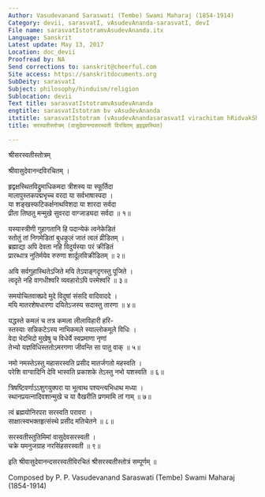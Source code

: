 ```yaml
---
Author: Vasudevanand Saraswati (Tembe) Swami Maharaj (1854-1914)
Category: devii, sarasvatI, vAsudevAnanda-sarasvatI, devI
File name: sarasvatIstotramvAsudevAnanda.itx
Language: Sanskrit
Latest update: May 13, 2017
Location: doc_devii
Proofread by: NA
Send corrections to: sanskrit@cheerful.com
Site access: https://sanskritdocuments.org
SubDeity: sarasvatI
Subject: philosophy/hinduism/religion
Sublocation: devii
Text title: sarasvatIstotramvAsudevAnanda
engtitle: sarasvatIstotram bv vAsudevAnanda
itxtitle: sarasvatIstotram (vAsudevAnandasarasvatI virachitam hRidvakShasthita)
title: सरस्वतीस्तोत्रम् (वासुदेवानन्दसरस्वती विरचितम् हृइद्वक्षस्थित)

---
```

  
 श्रीसरस्वतीस्तोत्रम्   
  
श्रीवासुदेवानन्दविरचितम् ।  
  
हृद्वक्षस्थितविद्रुमाधिकमदा त्रीशस्य या स्फूर्तिदा  
मालापुस्तकपद्मभृच्च वरदा या सर्वभाषास्पदा ।  
या शङ्खस्फटिकर्क्षनाथविशदा या शारदा सर्वदा  
प्रीता तिष्ठतु मन्मुखे सुवरदा वाग्जाड्यदा सर्वदा ॥ १॥  
  
यस्यास्त्रीणी गुहागतानि हि पदान्येकं त्वनेकेडितं  
स्तोतुं तां निगमेडितां बुधकुलं जातं त्वलं व्रीडितम् ।  
ब्रह्माद्या अपि देवता नहि विदुर्यस्याः परं क्रीडितं  
प्रारब्धात्र नुतिर्मयेव रुरुणा शार्दूलविक्रीडितम् ॥ २॥  
  
अयि सर्वगुहास्थितेऽजिते मयि तेऽपाङ्गदृगस्तु पूजिते ।  
त्वदृते नहि वागधीश्वरि व्यवहारोऽपि परमेश्वरि ॥ ३॥  
  
समयोचितवाक्प्रदे मुदे विदुषां संसदि वादिवाददे ।  
मयि मातरशेषधारणा दयितेऽजस्य सदास्तु तारणा ॥ ४॥  
  
यद्धस्ते कमलं च तत्र कमला लीलाविहारी हरि-  
स्तस्याः सन्निकटेऽस्य नाभिकमले स्याल्लोकमूले विधिः ।  
वेदा भेदभिदो मुखेषु च विधेर्ये स्वप्रमाणा नृणां  
तेभ्यो यज्ञविधिस्ततोऽमरगणा जीवन्ति सा पातु वाक् ॥ ५॥  
  
नमो नमस्तेऽस्तु महासरस्वति प्रसीद मातर्जगतो महस्वति ।  
परेशि वाग्वादिनि देवि भास्वति प्रकाशके तेऽस्तु नभो यशस्वति ॥ ६॥  
  
त्रिषष्टिवर्णाऽऽशुगयुक्परा या भूत्वाथ पश्यन्त्यभिधाथ मध्या ।  
स्थानप्रयत्नादिवशान्मुखे च या वैखरीति प्रणमामि तां गाम् ॥ ७॥  
  
त्वं ब्रह्मयोनिरपरा सरस्वति परावरा ।  
साक्षात्स्वभक्तहृत्संस्थे प्रसीद मतिचेतने ॥ ८॥  
  
सरस्वतीस्तुतिमिमां वासुदेवसरस्वती ।  
चक्रे यमनुजग्राह नरसिंहसरस्वती ॥ ९॥  
  
इति श्रीवासुदेवानन्दसरस्वतीविरचितं श्रीसरस्वतीस्तोत्रं सम्पूर्णम् ॥  
  
   
Composed by P. P. Vasudevanand Saraswati (Tembe) Swami Maharaj (1854-1914)  
  
